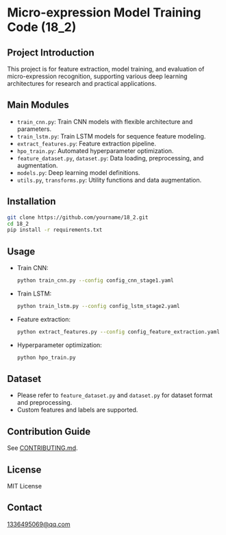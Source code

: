 # Micro-expression Model Training Code (18_2)

## Project Introduction
This project is for feature extraction, model training, and evaluation of micro-expression recognition, supporting various deep learning architectures for research and practical applications.

## Main Modules
- `train_cnn.py`: Train CNN models with flexible architecture and parameters.
- `train_lstm.py`: Train LSTM models for sequence feature modeling.
- `extract_features.py`: Feature extraction pipeline.
- `hpo_train.py`: Automated hyperparameter optimization.
- `feature_dataset.py`, `dataset.py`: Data loading, preprocessing, and augmentation.
- `models.py`: Deep learning model definitions.
- `utils.py`, `transforms.py`: Utility functions and data augmentation.

## Installation
```bash
git clone https://github.com/yourname/18_2.git
cd 18_2
pip install -r requirements.txt
```

## Usage
- Train CNN:
  ```bash
  python train_cnn.py --config config_cnn_stage1.yaml
  ```
- Train LSTM:
  ```bash
  python train_lstm.py --config config_lstm_stage2.yaml
  ```
- Feature extraction:
  ```bash
  python extract_features.py --config config_feature_extraction.yaml
  ```
- Hyperparameter optimization:
  ```bash
  python hpo_train.py
  ```

## Dataset
- Please refer to `feature_dataset.py` and `dataset.py` for dataset format and preprocessing.
- Custom features and labels are supported.

## Contribution Guide
See [CONTRIBUTING.md](CONTRIBUTING.md).

## License
MIT License

## Contact
1336495069@qq.com 